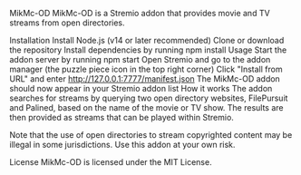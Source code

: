 MikMc-OD
MikMc-OD is a Stremio addon that provides movie and TV streams from open directories.

Installation
Install Node.js (v14 or later recommended)
Clone or download the repository
Install dependencies by running npm install
Usage
Start the addon server by running npm start
Open Stremio and go to the addon manager (the puzzle piece icon in the top right corner)
Click "Install from URL" and enter http://127.0.0.1:7777/manifest.json
The MikMc-OD addon should now appear in your Stremio addon list
How it works
The addon searches for streams by querying two open directory websites, FilePursuit and Palined, based on the name of the movie or TV show. The results are then provided as streams that can be played within Stremio.

Note that the use of open directories to stream copyrighted content may be illegal in some jurisdictions. Use this addon at your own risk.

License
MikMc-OD is licensed under the MIT License.
